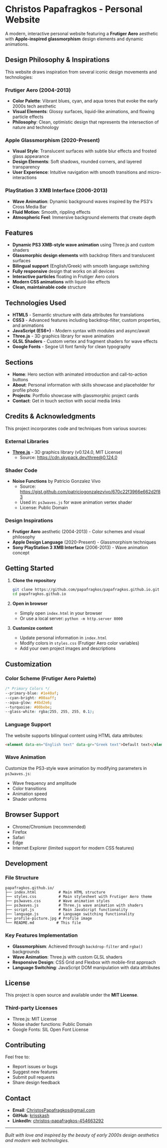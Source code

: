 # Christos Papafragkos - Personal Website

A modern, interactive personal website featuring a **Frutiger Aero** aesthetic with **Apple-inspired glassmorphism** design elements and dynamic animations.

## Design Philosophy & Inspirations

This website draws inspiration from several iconic design movements and technologies:

### **Frutiger Aero** (2004-2013)
- **Color Palette**: Vibrant blues, cyan, and aqua tones that evoke the early 2000s tech aesthetic
- **Visual Elements**: Glossy surfaces, liquid-like animations, and flowing particle effects
- **Philosophy**: Clean, optimistic design that represents the intersection of nature and technology

### **Apple Glassmorphism** (2020-Present)
- **Visual Style**: Translucent surfaces with subtle blur effects and frosted glass appearance
- **Design Elements**: Soft shadows, rounded corners, and layered transparency
- **User Experience**: Intuitive navigation with smooth transitions and micro-interactions

### **PlayStation 3 XMB Interface** (2006-2013)
- **Wave Animation**: Dynamic background waves inspired by the PS3's Cross Media Bar
- **Fluid Motion**: Smooth, rippling effects
- **Atmospheric Feel**: Immersive background elements that create depth

## Features

- **Dynamic PS3 XMB-style wave animation** using Three.js and custom shaders
- **Glassmorphic design elements** with backdrop filters and translucent surfaces
- **Bilingual support** (English/Greek) with smooth language switching
- **Fully responsive** design that works on all devices
- **Interactive particles** floating in Frutiger Aero colors
- **Modern CSS animations** with liquid-like effects
- **Clean, maintainable code** structure

## Technologies Used

- **HTML5** - Semantic structure with data attributes for translations
- **CSS3** - Advanced features including backdrop-filter, custom properties, and animations
- **JavaScript (ES6+)** - Modern syntax with modules and async/await
- **Three.js** - 3D graphics library for wave animation
- **GLSL Shaders** - Custom vertex and fragment shaders for wave effects
- **Google Fonts** - Segoe UI font family for clean typography

## Sections

- **Home**: Hero section with animated introduction and call-to-action buttons
- **About**: Personal information with skills showcase and placeholder for profile photo
- **Projects**: Portfolio showcase with glassmorphic project cards
- **Contact**: Get in touch section with social media links

## Credits & Acknowledgments

This project incorporates code and techniques from various sources:

### **External Libraries**
- **[Three.js](https://threejs.org/)** - 3D graphics library (v0.124.0, MIT License)
  - Source: https://cdn.skypack.dev/three@0.124.0

### **Shader Code**
- **Noise Functions** by Patricio Gonzalez Vivo
  - Source: https://gist.github.com/patriciogonzalezvivo/670c22f3966e662d2f83
  - Used in: `ps3waves.js` for wave animation vertex shader
  - License: Public Domain

### **Design Inspirations**
- **Frutiger Aero** aesthetic (2004-2013) - Color schemes and visual philosophy
- **Apple Design Language** (2020-Present) - Glassmorphism techniques
- **Sony PlayStation 3 XMB Interface** (2006-2013) - Wave animation concept

## Getting Started

1. **Clone the repository**
   ```bash
   git clone https://github.com/papafragkos/papafragkos.github.io.git
   cd papafragkos.github.io
   ```

2. **Open in browser**
   - Simply open `index.html` in your browser
   - Or use a local server: `python -m http.server 8000`

3. **Customize content**
   - Update personal information in `index.html`
   - Modify colors in `styles.css` (Frutiger Aero color variables)
   - Add your own project images and descriptions

## Customization

### **Color Scheme (Frutiger Aero Palette)**

```css
/* Primary Colors */
--primary-blue: #1e40af;
--cyan-bright: #00aaff;
--aqua-glow: #4bd2e6;
--turquoise: #00bebe;
--glass-white: rgba(255, 255, 255, 0.1);
```

### **Language Support**

The website supports bilingual content using HTML data attributes:

```html
<element data-en="English text" data-gr="Greek text">Default text</element>
```

### **Wave Animation**

Customize the PS3-style wave animation by modifying parameters in `ps3waves.js`:

- Wave frequency and amplitude
- Color transitions
- Animation speed
- Shader uniforms

## Browser Support

- Chrome/Chromium (recommended)
- Firefox
- Safari  
- Edge
- Internet Explorer (limited support for modern CSS features)

## Development

### **File Structure**

```text
papafragkos.github.io/
├── index.html          # Main HTML structure
├── styles.css          # Main stylesheet with Frutiger Aero theme
├── ps3waves.css        # Wave animation styles
├── ps3waves.js         # Three.js wave animation with shaders
├── script.js           # Main JavaScript functionality
├── language.js         # Language switching functionality
├── profile-picture.jpg # Profile image
└── README.md          # This file
```

### **Key Features Implementation**

- **Glassmorphism**: Achieved through `backdrop-filter` and `rgba()` backgrounds
- **Wave Animation**: Three.js with custom GLSL shaders
- **Responsive Design**: CSS Grid and Flexbox with mobile-first approach
- **Language Switching**: JavaScript DOM manipulation with data attributes

## License

This project is open source and available under the **MIT License**.

### **Third-party Licenses**

- Three.js: MIT License
- Noise shader functions: Public Domain
- Google Fonts: SIL Open Font License

## Contributing

Feel free to:

- Report issues or bugs
- Suggest new features
- Submit pull requests
- Share design feedback

## Contact

- **Email**: [ChristosPapafragkos@gmail.com](mailto:ChristosPapafragkos@gmail.com)
- **GitHub**: [krisskash](https://github.com/krisskash)
- **LinkedIn**: [christos-papafragkos-454663292](https://www.linkedin.com/in/christos-papafragkos-454663292/)

---

*Built with love and inspired by the beauty of early 2000s design aesthetics and modern web technologies.*
